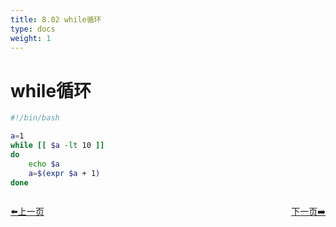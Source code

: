 ```yaml
---
title: 8.02 while循环      
type: docs
weight: 1
---    
```


# while循环   
```bash
#!/bin/bash

a=1
while [[ $a -lt 10 ]]
do
    echo $a
    a=$(expr $a + 1)
done
```     


<div style="display: flex;justify-content: space-between;align-items: center;">
<p><a href="https://books.linuxwt.com/linuxwtbash/ChapterEight/Forxunhuan">⬅️上一页</a></p>
<p><a href="https://books.linuxwt.com/linuxwtbash/ChapterEight/Untilxunhuan">下一页➡️</a></p>
</div>
